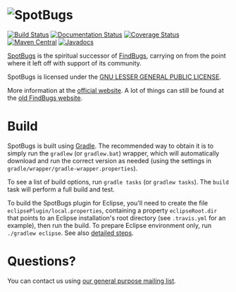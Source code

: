 
# ![SpotBugs](https://spotbugs.github.io/images/logos/spotbugs_logo_300px.png)


[![Build Status](https://travis-ci.org/spotbugs/spotbugs.svg?branch=master)](https://travis-ci.org/spotbugs/spotbugs)
[![Documentation Status](https://readthedocs.org/projects/spotbugs/badge/?version=latest)](http://spotbugs.readthedocs.io/en/latest/?badge=latest)
[![Coverage Status](https://sonarcloud.io/api/project_badges/measure?branch=release-3.1&project=com.github.spotbugs.spotbugs&metric=coverage)](https://sonarcloud.io/component_measures?id=com.github.spotbugs.spotbugs&metric=coverage)
[![Maven Central](https://maven-badges.herokuapp.com/maven-central/com.github.spotbugs/spotbugs/badge.svg)](https://maven-badges.herokuapp.com/maven-central/com.github.spotbugs/spotbugs)
[![Javadocs](http://javadoc.io/badge/com.github.spotbugs/spotbugs.svg)](http://javadoc.io/doc/com.github.spotbugs/spotbugs)

[SpotBugs](https://spotbugs.github.io/) is the spiritual successor of [FindBugs](https://github.com/findbugsproject/findbugs), carrying on from the point where it left off with support of its community.

SpotBugs is licensed under the [GNU LESSER GENERAL PUBLIC LICENSE](https://github.com/spotbugs/spotbugs/blob/master/spotbugs/licenses/LICENSE.txt).

More information at the [official website](https://spotbugs.github.io/). A lot of things can still be found at the [old FindBugs website](http://findbugs.sourceforge.net).

# Build

SpotBugs is built using [Gradle](https://gradle.org). The recommended way to obtain it is to simply run the `gradlew` (or `gradlew.bat`) wrapper, which will automatically download and run the correct version as needed (using the settings in `gradle/wrapper/gradle-wrapper.properties`).

To see a list of build options, run `gradle tasks` (or `gradlew tasks`). The `build` task will perform a full build and test.

To build the SpotBugs plugin for Eclipse, you'll need to create the file `eclipsePlugin/local.properties`, containing a property `eclipseRoot.dir` that points to an Eclipse installation's root directory (see `.travis.yml` for an example), then run the build.
To prepare Eclipse environment only, run `./gradlew eclipse`. See also [detailed steps](https://github.com/spotbugs/spotbugs/blob/master/eclipsePlugin/doc/building_spotbugs_plugin.txt).

# Questions?
You can contact us using [our general purpose mailing list](https://github.com/spotbugs/discuss/issues?q=).
